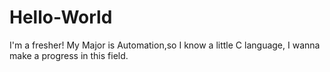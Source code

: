# Hello-World
I'm a fresher!
My Major is Automation,so I know a little C language,
I wanna make a progress in this field.
